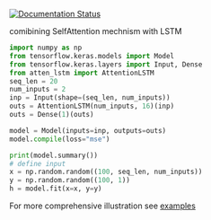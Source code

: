 [![Documentation Status](https://readthedocs.org/projects/attentionlstm/badge/?version=latest)](https://attentionlstm.readthedocs.io/en/latest/?badge=latest)

comibining SelfAttention mechnism with LSTM

```python
import numpy as np
from tensorflow.keras.models import Model
from tensorflow.keras.layers import Input, Dense
from atten_lstm import AttentionLSTM
seq_len = 20
num_inputs = 2
inp = Input(shape=(seq_len, num_inputs))
outs = AttentionLSTM(num_inputs, 16)(inp)
outs = Dense(1)(outs)

model = Model(inputs=inp, outputs=outs)
model.compile(loss="mse")

print(model.summary())
# define input
x = np.random.random((100, seq_len, num_inputs))
y = np.random.random((100, 1))
h = model.fit(x=x, y=y)
```

For more comprehensive illustration see [examples](https://attentionlstm.readthedocs.io/en/latest/auto_examples/index.html)